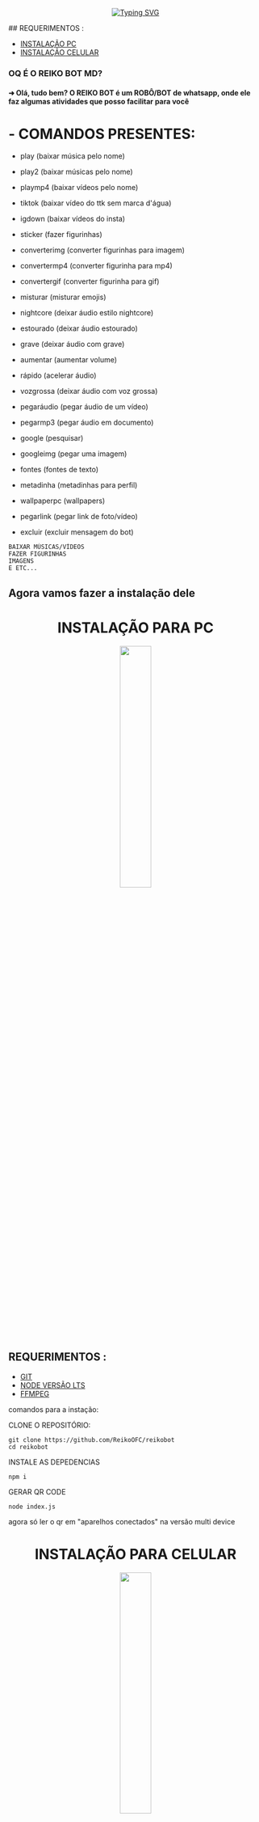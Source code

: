 <p align="center">
    <a href="https://github.com/ReikoOFC/reikobot/">
        <img
            src="https://readme-typing-svg.herokuapp.com?size=33&width=1000&lines=REIKO+BOT+MULTI-DEVICE"
            alt="Typing SVG"
        />
    </a>
</p>
## REQUERIMENTOS :

- [INSTALAÇÃO PC](https://github.com/ReikoOFC/reikobot#requerimentos-)
- [INSTALAÇÃO CELULAR](https://github.com/ReikoOFC/reikobot/edit/master/README.md#instala%C3%A7%C3%A3o-para-celular)

<h3>OQ É O REIKO BOT MD?</h3>

<h4>➜ Olá, tudo bem? O REIKO BOT é um ROBÔ/BOT de whatsapp, onde ele faz algumas atividades que posso facilitar para você</h4>

<h1>- COMANDOS PRESENTES:</h1>

- play
(baixar música pelo nome)

- play2
(baixar músicas pelo nome)

- playmp4
(baixar vídeos pelo nome)

- tiktok
(baixar vídeo do ttk sem marca d'água)

- igdown
(baixar vídeos do insta)

- sticker
(fazer figurinhas)

- converterimg
(converter figurinhas para imagem)

- convertermp4
(converter figurinha para mp4)

- convertergif
(converter figurinha para gif)

- misturar
(misturar emojis)

- nightcore
(deixar áudio estilo nightcore)

- estourado
(deixar áudio estourado)

- grave
(deixar áudio com grave)

- aumentar
(aumentar volume)

- rápido
(acelerar áudio)

- vozgrossa
(deixar áudio com voz grossa)

- pegaráudio
(pegar áudio de um vídeo)

- pegarmp3
(pegar áudio em documento)

- google
(pesquisar)

- googleimg
(pegar uma imagem)

- fontes
(fontes de texto)

- metadinha
(metadinhas para perfil)

- wallpaperpc
(wallpapers)

- pegarlink
(pegar link de foto/vídeo)

- excluir
(excluir mensagem do bot)

```
BAIXAR MÚSICAS/VÍDEOS
FAZER FIGURINHAS
IMAGENS
E ETC...
```
## Agora vamos fazer a instalação dele
<h1 align="center">INSTALAÇÃO PARA PC</h1>

<p align="center">
	<img src="https://telegra.ph/file/9be5ba6ca227c1ff25f51.jpg" width="35%" style="margin-left: auto;margin-right: auto;display: block;">
</p>

## REQUERIMENTOS :
- [GIT](https://git-scm.com/downloads)
- [NODE VERSÃO LTS](https://nodejs.org/pt-br/) 
- [FFMPEG](ffmpeg-git-essentials.7z)

comandos para a instação:


<p>CLONE O REPOSITÓRIO:

```
git clone https://github.com/ReikoOFC/reikobot
cd reikobot
```
	
<p>INSTALE AS DEPEDENCIAS</p>

```
npm i
```

<p>GERAR QR CODE</p>

```
node index.js
```
agora só ler o qr em "aparelhos conectados" na versão multi device

<h1 align="center">INSTALAÇÃO PARA CELULAR</h1>

<p align="center">
	<img src="https://telegra.ph/file/635dc6d2ab6aa33b4efff.jpg" width="35%" style="margin-left: auto;margin-right: auto;display: block;">
</p>

## REQUERIMENTOS :
- [TERMUX](https://f-droid.org/repo/com.termux_118.apk)

comandos para a instação:


<p>CLONE O REPOSITÓRIO:</p>

```
pkg install git
git clone https://github.com/ReikoOFC/reikobot
cd reiko bot
```

<p>INSTALANDO AS DEPENDECIAS E GERANDO O QR:

```
sh start.sh	
```

AGRADECIMENTO A:
 [`@adiwajshing/baileys`](https://github.com/adiwajshing/baileys)
